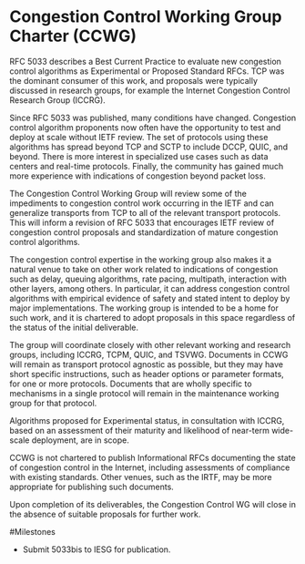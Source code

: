 # Congestion Control Working Group Charter (CCWG)

RFC 5033 describes a Best Current Practice to evaluate new congestion control
algorithms as Experimental or Proposed Standard RFCs. TCP was the dominant
consumer of this work, and proposals were typically discussed in research
groups, for example the Internet Congestion Control Research Group (ICCRG).

Since RFC 5033 was published, many conditions have changed. Congestion control
algorithm proponents now often have the opportunity to test and deploy at scale
without IETF review. The set of protocols using these algorithms has spread
beyond TCP and SCTP to include DCCP, QUIC, and beyond. There is more interest
in specialized use cases such as data centers and real-time protocols. Finally,
the community has gained much more experience with indications of congestion
beyond packet loss.

The Congestion Control Working Group will review some of the impediments to
congestion control work occurring in the IETF and can generalize transports
from TCP to all of the relevant transport protocols. This will inform a
revision of RFC 5033 that encourages IETF review of congestion control
proposals and standardization of mature congestion control algorithms.

The congestion control expertise in the working group also makes it a natural
venue to take on other work related to indications of congestion such as delay,
queuing algorithms, rate pacing, multipath, interaction with other layers,
among others. In particular, it can address congestion control algorithms with
empirical evidence of safety and stated intent to deploy by major
implementations. The working group is intended to be a home for such work, and
it is chartered to adopt proposals in this space regardless of the status of
the initial deliverable.

The group will coordinate closely with other relevant working and research
groups, including ICCRG, TCPM, QUIC, and TSVWG. Documents in CCWG will remain
as transport protocol agnostic as possible, but they may have short specific
instructions, such as header options or parameter formats, for one or more
protocols. Documents that are wholly specific to mechanisms in a single
protocol will remain in the maintenance working group for that protocol.

Algorithms proposed for Experimental status, in consultation with ICCRG, based
on an assessment of their maturity and likelihood of near-term wide-scale
deployment, are in scope.

CCWG is not chartered to publish Informational RFCs documenting the state of
congestion control in the Internet, including assessments of compliance with
existing standards. Other venues, such as the IRTF, may be more appropriate for
publishing such documents.

Upon completion of its deliverables, the Congestion Control WG will close in 
the absence of suitable proposals for further work.

#Milestones

  - Submit 5033bis to IESG for publication. 	
